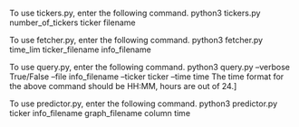 To use tickers.py, enter the following command.
python3 tickers.py number_of_tickers ticker filename

To use fetcher.py, enter the following command.
python3 fetcher.py time_lim ticker_filename info_filename

To use query.py, enter the following command.
python3 query.py –verbose True/False –file info_filename –ticker ticker –time time
The time format for the above command should be HH:MM, hours are out of 24.]

To use predictor.py, enter the following command.
python3 predictor.py ticker info_filename graph_filename column time
